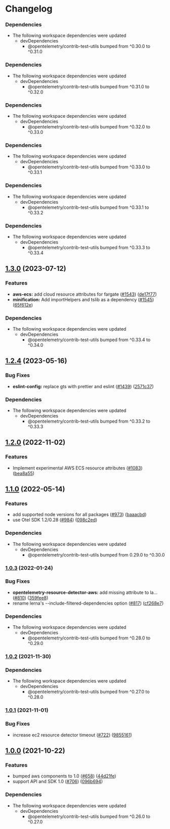 # Changelog

### Dependencies

* The following workspace dependencies were updated
  * devDependencies
    * @opentelemetry/contrib-test-utils bumped from ^0.30.0 to ^0.31.0

### Dependencies

* The following workspace dependencies were updated
  * devDependencies
    * @opentelemetry/contrib-test-utils bumped from ^0.31.0 to ^0.32.0

### Dependencies

* The following workspace dependencies were updated
  * devDependencies
    * @opentelemetry/contrib-test-utils bumped from ^0.32.0 to ^0.33.0

### Dependencies

* The following workspace dependencies were updated
  * devDependencies
    * @opentelemetry/contrib-test-utils bumped from ^0.33.0 to ^0.33.1

### Dependencies

* The following workspace dependencies were updated
  * devDependencies
    * @opentelemetry/contrib-test-utils bumped from ^0.33.1 to ^0.33.2

### Dependencies

* The following workspace dependencies were updated
  * devDependencies
    * @opentelemetry/contrib-test-utils bumped from ^0.33.3 to ^0.33.4

## [1.3.0](https://github.com/open-telemetry/opentelemetry-js-contrib/compare/resource-detector-aws-v1.2.5...resource-detector-aws-v1.3.0) (2023-07-12)


### Features

* **aws-ecs:** add cloud resource attributes for fargate ([#1543](https://github.com/open-telemetry/opentelemetry-js-contrib/issues/1543)) ([de17f77](https://github.com/open-telemetry/opentelemetry-js-contrib/commit/de17f77bd7f75fc2fc8a92d35dfcfbf749b50f71))
* **minification:** Add importHelpers and tslib as a dependency ([#1545](https://github.com/open-telemetry/opentelemetry-js-contrib/issues/1545)) ([65f612e](https://github.com/open-telemetry/opentelemetry-js-contrib/commit/65f612e35c4d67b9935dc3a9155588b35d915482))


### Dependencies

* The following workspace dependencies were updated
  * devDependencies
    * @opentelemetry/contrib-test-utils bumped from ^0.33.4 to ^0.34.0

## [1.2.4](https://github.com/open-telemetry/opentelemetry-js-contrib/compare/resource-detector-aws-v1.2.3...resource-detector-aws-v1.2.4) (2023-05-16)


### Bug Fixes

* **eslint-config:** replace gts with prettier and eslint ([#1439](https://github.com/open-telemetry/opentelemetry-js-contrib/issues/1439)) ([2571c37](https://github.com/open-telemetry/opentelemetry-js-contrib/commit/2571c371be1b5738442200cab2415b6a04c32aab))


### Dependencies

* The following workspace dependencies were updated
  * devDependencies
    * @opentelemetry/contrib-test-utils bumped from ^0.33.2 to ^0.33.3

## [1.2.0](https://github.com/open-telemetry/opentelemetry-js-contrib/compare/resource-detector-aws-v1.1.2...resource-detector-aws-v1.2.0) (2022-11-02)


### Features

* Implement experimental AWS ECS resource attributes ([#1083](https://github.com/open-telemetry/opentelemetry-js-contrib/issues/1083)) ([bea8a55](https://github.com/open-telemetry/opentelemetry-js-contrib/commit/bea8a554de6ef5678a9968bb0f11c140cba7062a))

## [1.1.0](https://github.com/open-telemetry/opentelemetry-js-contrib/compare/resource-detector-aws-v1.0.3...resource-detector-aws-v1.1.0) (2022-05-14)


### Features

* add supported node versions for all packages ([#973](https://github.com/open-telemetry/opentelemetry-js-contrib/issues/973)) ([baaacbd](https://github.com/open-telemetry/opentelemetry-js-contrib/commit/baaacbdd35ca4baab0afae64647aa8c0380ee4b7))
* use Otel SDK 1.2/0.28 ([#984](https://github.com/open-telemetry/opentelemetry-js-contrib/issues/984)) ([098c2ed](https://github.com/open-telemetry/opentelemetry-js-contrib/commit/098c2ed6f9c5ab7bd865685018c0777245aab3b7))


### Dependencies

* The following workspace dependencies were updated
  * devDependencies
    * @opentelemetry/contrib-test-utils bumped from 0.29.0 to ^0.30.0

### [1.0.3](https://www.github.com/open-telemetry/opentelemetry-js-contrib/compare/resource-detector-aws-v1.0.2...resource-detector-aws-v1.0.3) (2022-01-24)


### Bug Fixes

* **opentelemetry-resource-detector-aws:** add missing attribute to la… ([#810](https://www.github.com/open-telemetry/opentelemetry-js-contrib/issues/810)) ([359fee8](https://www.github.com/open-telemetry/opentelemetry-js-contrib/commit/359fee89b708ce7995ee5a282c753e56c411e87c))
* rename lerna's --include-filtered-dependencies option ([#817](https://www.github.com/open-telemetry/opentelemetry-js-contrib/issues/817)) ([cf268e7](https://www.github.com/open-telemetry/opentelemetry-js-contrib/commit/cf268e7a92b7800ad6dbec9ca77466f9ee03ee1a))


### Dependencies

* The following workspace dependencies were updated
  * devDependencies
    * @opentelemetry/contrib-test-utils bumped from ^0.28.0 to ^0.29.0

### [1.0.2](https://www.github.com/open-telemetry/opentelemetry-js-contrib/compare/resource-detector-aws-v1.0.1...resource-detector-aws-v1.0.2) (2021-11-30)


### Dependencies

* The following workspace dependencies were updated
  * devDependencies
    * @opentelemetry/contrib-test-utils bumped from ^0.27.0 to ^0.28.0

### [1.0.1](https://www.github.com/open-telemetry/opentelemetry-js-contrib/compare/resource-detector-aws-v1.0.0...resource-detector-aws-v1.0.1) (2021-11-01)


### Bug Fixes

* increase ec2 resource detector timeout ([#722](https://www.github.com/open-telemetry/opentelemetry-js-contrib/issues/722)) ([9855161](https://www.github.com/open-telemetry/opentelemetry-js-contrib/commit/98551614444942aa2941809dd1a61837bfc354d4))

## [1.0.0](https://www.github.com/open-telemetry/opentelemetry-js-contrib/compare/resource-detector-aws-v0.25.0...resource-detector-aws-v1.0.0) (2021-10-22)


### Features

* bumped aws components to 1.0 ([#658](https://www.github.com/open-telemetry/opentelemetry-js-contrib/issues/658)) ([44d21fe](https://www.github.com/open-telemetry/opentelemetry-js-contrib/commit/44d21fe5030d2f64bedde1efc50a1173e0c49f3d))
* support API and SDK 1.0 ([#706](https://www.github.com/open-telemetry/opentelemetry-js-contrib/issues/706)) ([096b694](https://www.github.com/open-telemetry/opentelemetry-js-contrib/commit/096b694bbc3079f0ab4ee0462869b10eb8185202))



### Dependencies

* The following workspace dependencies were updated
  * devDependencies
    * @opentelemetry/contrib-test-utils bumped from ^0.26.0 to ^0.27.0

